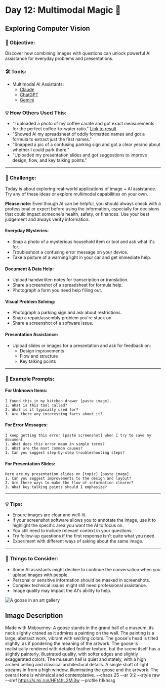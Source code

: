 # Day 12: Multimodal Magic 📸
## **Exploring Computer Vision**

### 🎯 **Objective:**

Discover how combining images with questions can unlock powerful AI assistance for everyday problems and presentations.

### 🛠️ **Tools:**

- Multimodal AI Assistants:
  - [Claude](https://claude.ai)
  - [ChatGPT](https://chatgpt.com)
  - [Gemini](https://gemini.google.com)

### 💡 **How Others Used This:**

- "I uploaded a photo of my coffee carafe and got exact measurements for the perfect coffee-to-water ratio." [Link to result](https://claude.site/artifacts/7dc42222-3af3-441e-befe-1edd4b9cfd8e)
- "Showed AI my spreadsheet of oddly formatted names and got a formula to extract just the first names."
- "Snapped a pic of a confusing parking sign and got a clear yes/no about whether I could park there."
- "Uploaded my presentation slides and got suggestions to improve design, flow, and key talking points."

---

### 📝 **Challenge:**

Today is about exploring real-world applications of image + AI assistance. Try any of these ideas or explore multimodal capabilities on your own. 

**Please note:** Even though AI can be helpful, you should always check with a professional or expert before using the information, especially for decisions that could impact someone's health, safety, or finances. Use your best judgement and always verify information.

#### **Everyday Mysteries:**

- Snap a photo of a mysterious household item or tool and ask what it's for.
- Troubleshoot a confusing error message on your device.
- Take a picture of a warning light in your car and get immediate help.

#### **Document & Data Help:**

- Upload handwritten notes for transcription or translation.
- Share a screenshot of a spreadsheet for formula help.
- Photograph a form you need help filling out.

#### **Visual Problem Solving:**

- Photograph a parking sign and ask about restrictions.
- Snap a repair/assembly problem you're stuck on.
- Share a screenshot of a software issue.

#### **Presentation Assistance:**

- Upload slides or images for a presentation and ask for feedback on:
  - Design improvements
  - Flow and structure
  - Key talking points

---

### 📢 **Example Prompts:**

#### **For Unknown Items:**

```plaintext
I found this in my kitchen drawer [paste image].
1. What is this tool called?
2. What is it typically used for?
3. Are there any interesting facts about it?
```

#### **For Error Messages:**

```plaintext
I keep getting this error [paste screenshot] when I try to save my document.
1. What does this error mean in simple terms?
2. What are the most common causes?
3. Can you suggest step-by-step troubleshooting steps?
```

#### **For Presentation Slides:**

```plaintext
Here are my presentation slides on [topic] [paste image].
1. Can you suggest improvements to the design and layout?
2. Are there ways to make the flow of information clearer?
3. What key talking points should I emphasize?
```

---

### 💡 **Tips:**

- Ensure images are clear and well-lit.
- If your screenshot software allows you to annotate the image, use it to highlight the specific area you want the AI to focus on.
- You still need to include relevant context in your questions.
- Try follow-up questions if the first response isn't quite what you need.
- Experiment with different ways of asking about the same image.

---

### 🤔 **Things to Consider:**

- Some AI assistants might decline to continue the conversation when you upload images with people.
- Personal or sensitive information should be masked in screenshots.
- Complex technical issues might still need professional assistance.
- Image quality may impact the AI's ability to help.

![A goose in an art gallery](https://res.cloudinary.com/dt5ug8amw/image/upload/v1738850251/Practical%20AI%20Literacy%20Challenges/Goose_in_an_arthall.jpg)
## Image Description
Made with Midjourney: A goose stands in the grand hall of a museum, its neck slightly craned as it admires a painting on the wall. The painting is a large, abstract work, vibrant with swirling colors. The goose's head is tilted slightly, as if pondering the meaning of the artwork. The goose is realistically rendered with detailed feather texture, but the scene itself has a slightly painterly, illustrated quality, with softer edges and slightly exaggerated colors. The museum hall is quiet and stately, with a high arched ceiling and classical architectural details. A single shaft of light streams in from a high window, illuminating the goose and the artwork. The overall tone is whimsical and contemplative. --chaos 25 --ar 3:2 --style raw --sref https://s.mj.run/HFt4hL2Mi3w --profile h1khssg